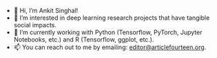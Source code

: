 - 👋 Hi, I’m Ankit Singhal!
- 👀 I’m interested in deep learning research projects that have tangible social impacts.
- 🌱 I’m currently working with Python (Tensorflow, PyTorch, Jupyter Notebooks, etc.) and R (Tensorflow, ggplot, etc.).
- 📫 You can reach out to me by emailing: editor@articlefourteen.org.

<!---
ankitsinghal04/ankitsinghal04 is a ✨ special ✨ repository because its `README.md` (this file) appears on your GitHub profile.
You can click the Preview link to take a look at your changes.
--->
